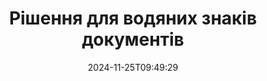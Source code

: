 ---
############################# Static ############################
layout: "family"
date:  2024-11-25T09:49:29
draft: false

product: "Watermark"
product_tag: "watermark"

lang: uk

############################# Head ############################
head_title: "Водяний знак документа C# Java Node.js Python | додати водяний знак"
head_description: "Додайте водяний знак до PDF, зображень та документів. Рішення для водяних знаків для Microsoft Office, PDF, OpenDocument, зображень тощо."

############################# Header ############################
title: "Рішення для водяних знаків документів"
description:  |
  Додайте текстові та зображення водяні знаки для документів та зображень.

  Шукайте та змінюйте водяні знаки документа зручним способом.

  Отримайте інформацію про водяні знаки, які представлені у ваших документах.

############################# Supported Platforms ###############################
supported_platforms:
  enable: true
  head_title: "Виберіть свою платформу"
  title: "Незалежність платформи"
  description: "GroupDocs.Watermark бібліотека підтримує наступні операційні системи та фреймворки:"
  details_link_title: "Дізнатися більше"

  items:
    # items loop
    - title: ".NET"
      description: GroupDocs.Watermark .NET 
      color: "blue"
      tag: "net"
      link: "/watermark/net/"
      features_link: "https://docs.groupdocs.com/watermark/net/system-requirements/"
      features:
          # features loop
          - rows: "4"
            content: |
                    .NET Framework 4.5 or higher <br> .NET Core 3.0 or higher <br> .NET 5.0 or higher
      
          # features loop
          - rows: "1"
            content: |
                    Windows <br> Linux <br> Mac OS
      
          # features loop
          - rows: "3"
            content: |
                    Microsoft Visual Studio <br> JetBrains Rider <br> Microsoft Visual Code
      
          # features loop
          - rows: "1"
            content: |
                    50+ file formats
      

    # items loop
    - title: "Java"
      description: GroupDocs.Watermark Java
      color: "red"
      tag: "java"
      link: "/watermark/java/"
      features_link: "https://docs.groupdocs.com/watermark/java/system-requirements/"
      features:
          # features loop
          - rows: "4"
            content: |
                    Java 8 or higher <br> Kotlin
      
          # features loop
          - rows: "1"
            content: |
                    Windows <br> Linux <br> Mac OS
      
          # features loop
          - rows: "3"
            content: |
                    IntelliJ IDEA <br> Eclipse <br> NetBeans
      
          # features loop
          - rows: "1"
            content: |
                    50+ file formats

    # items loop
    - title: "Node.js"
      description: GroupDocs.Watermark Node.js
      color: "green"
      tag: "nodejs-java"
      link: "/watermark/nodejs-java/"
      features_link: "https://docs.groupdocs.com/watermark/nodejs-java/system-requirements/"
      features:
          # features loop
          - rows: "4"
            content: |
                    Node.js 16+ and J2SE 8.0 (1.8)+
      
          # features loop
          - rows: "1"
            content: |
                    Windows <br> Linux <br> Mac OS
      
          # features loop
          - rows: "3"
            content: |
                    Atom <br> Visual Studio Code <br> Будь-який інший текстовий редактор
      
          # features loop
          - rows: "1"
            content: |
                    50+ file formats

    # items loop
    - title: "Python"
      description: GroupDocs.Watermark Python
      color: "yellow"
      tag: "python-net"
      link: "/watermark/python-net/"
      features_link: "https://docs.groupdocs.com/watermark/python-net/system-requirements/"
      features:
          # features loop
          - rows: "3"
            content: |
                    Python 3.9+ and .Net 6+
      
          # features loop
          - rows: "1"
            content: |
                    Windows <br> Linux <br> Mac OS
      
          # features loop
          - rows: "4"
            content: |
                    IDLE <br> PyCharm <br> Visual Studio Code
      
          # features loop
          - rows: "1"
            content: |
                    50+ file formats

############################# Features ###############################
features:
  enable: true
  title: "GroupDocs.Watermark огляд функцій"
  description: "Бібліотека призначена для додавання, пошуку та оновлення різних типів водяних знаків для популярних форматів документів."

  items:
    # items loop
    - icon: "protect"
      title: "Захистіть файли водяними знаками"
      content: "Додайте текстові та зображені водяні знаки до своїх ділових документів."

    # items loop
    - icon: "search"
      title: "Пошук існуючих водяних знаків"
      content: "Отримайте детальну інформацію про водяні знаки, розміщені в документі раніше."

    # items loop
    - icon: "manipulate"
      title: "Маніпулювання водяними знаками документа"
      content: "Керуйте текстом, стилем, зображенням та іншими функціями водяного знака."

    # items loop
    - icon: "additional"
      title: "Різні додаткові функції"
      content: "Отримуйте інформацію про документ, оновлюйте гіперпосилання або фон сторінок тощо."

############################# Code samples ############################
code_samples:
  enable: true
  title: "Захист документів водяними знаками"
  description: "GroupDocs.Watermark типові приклади коду операцій."
  items:
    # code sample loop
    - title: "Створення водяного знака."
      content: |
       Щоб додати водяний знак до документа, вкажіть шлях до цільового файлу. У вас є багато варіантів вибору, щоб отримати індивідуальний водяний знак на певній сторінці.
      samples:
        - language: "C#"
          color: "blue"
          content: |
            ```csharp {style=abap}   
            // Вкажіть документ, на який буде нанесений водяний знак
            using (Watermarker watermarker = new Watermarker("source.docx"))
            {
                // Створити об'єкт водяного знака
                TextWatermark watermark = new TextWatermark("top secret", new Font("Arial", 36));

                // Встановлення параметрів водяного знака
                watermark.ForegroundColor = Color.Red;
                watermark.HorizontalAlignment = HorizontalAlignment.Center;
                watermark.VerticalAlignment = VerticalAlignment.Center;

                // Додайте водяний знак і збережіть оброблений файл
                watermarker.Add(watermark);
                watermarker.Save("result.docx");
            }
            ```
        - language: "Java"
          color: "red"
          content: |
            ```java {style=abap}   
            // Вкажіть документ, на який буде нанесений водяний знак
            Watermarker watermarker = new Watermarker("source.docx");

            // Створити об'єкт водяного знака
            TextWatermark watermark = new TextWatermark("top secret", new Font("Arial", 36));

            // Встановлення параметрів водяного знака
            watermark.setForegroundColor(Color.getRed());
            watermark.setHorizontalAlignment(HorizontalAlignment.Center);
            watermark.setVerticalAlignment(VerticalAlignment.Center);

            // Додайте водяний знак і збережіть оброблений файл
            watermarker.add(watermark);
            watermarker.save("result.docx");
            watermarker.close();
            ```
        - language: "TypeScript"
          color: "green"
          content: |
            ```javascript {style=abap}  
            // Вкажіть документ, на який буде нанесений водяний знак
            const watermarker = new Watermarker("source.docx");

            // Створити об'єкт водяного знака
            const watermark = new TextWatermark("top secret", new Font("Arial", 36));

            // Встановлення параметрів водяного знака
            watermark.setForegroundColor(Color.getRed());
            watermark.setHorizontalAlignment(HorizontalAlignment.Center);
            watermark.setVerticalAlignment(VerticalAlignment.Center);

            // Додайте водяний знак і збережіть оброблений файл
            watermarker.add(watermark);
            watermarker.save("result.docx");
            ```
        - language: "Python"
          color: "yellow"
          content: |
            ```python {style=abap}  
            def run():
                # Вкажіть документ, на який буде нанесений водяний знак
                with groupdocs.watermark.Watermarker("source.docx") as watermarker:
                    font = groupdocs.watermark.watermarks.Font("Arial", 36.0)

                    # Створити об'єкт водяного знака
                    watermark = groupdocs.watermark.watermarks.TextWatermark("top secret", font)

                    # Встановлення параметрів водяного знака
                    watermark.foreground_color = groupdocs.watermark.watermarks.Color.red;
                    watermark.horizontal_alignment = groupdocs.watermark.common.HorizontalAlignment.CENTER
                    watermark.vertical_alignment = groupdocs.watermark.common.VerticalAlignment.CENTER

                    # Додайте водяний знак і збережіть оброблений файл
                    watermarker.add(watermark)
                    watermarker.save("result.docx")
            ```


############################# Supported Formats ###############################
formats:
  enable: true
  title: "Підтримуються 50+ форматів файлів"
  description: "GroupDocs.Watermark надає водяні знаки для популярних форматів документів і файлів."

############################# Metrics ###############################
metrics:
  enable: true
  title: "Статистичні дані нашої бібліотеки"
  description: "Пориньте глибоко в ключові показники, розкриваючи уявлення про наші досягнення, вплив та зростання."

  items:
    # items loop
    - number: "50+"
      title: "Підтримувані формати"
      content: "Бібліотека здатна обробляти більше 50 найпопулярніших форматів файлів."

    # items loop
    - number: "500k"
      title: "NuGet завантажень"
      content: "GroupDocs.Watermark для .NET — популярна бібліотека з більш ніж 500 000 завантаженнями на NuGet."

    # items loop
    - number: "15k"
      title: "Завантаження Maven"
      content: "Маючи понад 15 тисяч завантажень на Maven, GroupDocs.Watermark є популярним вибором для Java розробників."

    # items loop
    - number: "140+"
      title: "Щасливі клієнти"
      content: "Індивідуальні розробники та провідні компанії по всьому світу віддають перевагу нашим бібліотекам для створення інноваційних рішень."


############################# Customers ###############################
customers:
  enable: true
  title: "Наші щасливі клієнти"
  description: "GroupDocs бібліотеки працюють у всесвітньо відомих і відомих брендах по всьому світу."

  items:
    # items loop
    - title: "BenQ Corporation"
      logo: "benq"
      
    # items loop
    - title: "Nasdaq Stock Market"
      logo: "nasdaq"
      
    # items loop
    - title: "AT&T Inc."
      logo: "att"
      
    # items loop
    - title: "Customer logo AstraZeneca"
      logo: "astrazeneca"
      
    # items loop
    - title: "Central Bank of Argentina"
      logo: "argentinacentralbank"
      
    # items loop
    - title: "Roche Holding AG"
      logo: "roche"
      
    # items loop
    - title: "Capita"
      logo: "capita"
      
    # items loop
    - title: "Axa S.A."
      logo: "axa"
      
    # items loop
    - title: "Instructure Inc."
      logo: "instructure"
      
    # items loop
    - title: "Wipro"
      logo: "wipro"


############################# Actions ###############################
actions:
  enable: true
  title: "Готові розпочати роботу?"
  description: "Спробуйте GroupDocs.Watermark функцій безкоштовно на своїй платформі"

  items:
    # items loop
    - title: ".NET"
      color: "blue"
      link: "/watermark/net/"

    # items loop
    - title: "Java"
      color: "red"
      link: "/watermark/java/"

    # items loop
    - title: "Node.js"
      color: "green"
      link: "/watermark/nodejs-java/"      

############################# FAQ ###############################
faq:
  enable: true
  title: "Часті питання"
  description: "Ознайомтеся з нашими поширеними запитаннями"

  items:
    # items loop
    - question: "Чи потрібні зовнішні бібліотеки для обробки документами GroupDocs.Watermark?"
      answer: "GroupDocs.Watermark працює самостійно, не потрібно стороннього програмного забезпечення, як-от Adobe Acrobat, Microsoft Office тощо."

    # items loop
    - question: "Чи можу я протестувати GroupDocs.Watermark функції перед покупкою?"
      answer: "Так, GroupDocs.Watermark пропонує безкоштовну пробну версію! Встановіть його та спробуйте, але майте на увазі: пробні версії додають «пробні значки» до ваших документів, обробляються лише перші 3 сторінки. Хочете отримати повний досвід? Отримайте безкоштовну 30-денну тимчасову ліцензію для повного функціоналу. Подробиці див. у розділі [тимчасова ліцензія](https://purchase.groupdocs.com/temporary-license/)."

    # items loop
    - question: "Які типи ліцензій надаються?"
      answer: "Потрібна ліцензія GroupDocs.Watermark? У нас є варіанти! Вибирайте з ліцензій на основі багатьох варіантів. Кількість розробників у вашій команді. Місця розгортання, як-от єдиний офіс або віддалені робочі місця. Чи повинен дистрибутив кінцевих клієнтів ділитися SDK/API з клієнтами? Крім того, існує ліцензія на щомісячне використання: платіть лише за те, що ви використовуєте з тарифними планами. Пориньте глибше і знайдіть ідеальну [ціну](https://purchase.groupdocs.com/pricing/watermark/net/)."

############################# Cloud Links ###############################
cloud_links:
  enable: true
  title: "GroupDocs.Watermark API низького коду"
  description: "Додайте водяні знаки до файлів за допомогою нашого хмарного API REST."
  
  items:
    # items loop
    - title: "GroupDocs.Watermark Cloud for cURL"
      content: "Використовуйте cURL REST ful API для водяних знаків PDF, Word, Excel, PowerPoint, JPEG та інших популярних форматів файлів."
      icon: "groupdocs_watermark-for-curl"
      link: "https://products.groupdocs.cloud/watermark/curl"

    # items loop
    - title: "GroupDocs.Watermark Cloud for .NET"
      content: "Розширюйте можливості .NET програм за допомогою функцій водяного маркування документів за допомогою Cloud SDK для .NET. Захистіть ділові документи самостійно."
      icon: "groupdocs_watermark-for-net"
      link: "https://products.groupdocs.cloud/watermark/net"

    # items loop
    - title: "GroupDocs.Watermark Cloud for Java"
      content: "GroupDocs.Watermark SDK, розроблений для Java, надає нові можливості для ваших Java програм і бізнес-файлів."
      icon: "groupdocs_watermark-for-java"
      link: "https://products.groupdocs.cloud/watermark/java"

############################# App links ###############################
app_links:
  enable: true
  title: "GroupDocs.Watermark Веб-додатки"
  description: "GroupDocs надає доступ до веб-програми для додавання водяних знаків до ваших документів. Більше 50 популярних форматів файлів можуть бути нанесені водяними знаками у вашому улюбленому браузері БЕЗКОШТОВНО."

  items:
    # items loop
    - title: "GroupDocs.Watermark Total"
      content: "Онлайн-інструмент для додавання водяних знаків до документів з будь-якого пристрою."
      icon: "groupdocs_watermark-app"
      link: "https://products.groupdocs.app/watermark/total"

    # items loop
    - title: "GroupDocs.Watermark DOCX"
      content: "Водяний знак MS Word DOCX онлайн."
      icon: "groupdocs_words-app"
      link: "https://products.groupdocs.app/watermark/docx"

    # items loop
    - title: "GroupDocs.Watermark PDF"
      content: "Захистіть PDF документів онлайн."
      icon: "groupdocs_pdf-app"
      link: "https://products.groupdocs.app/watermark/pdf"


      


---